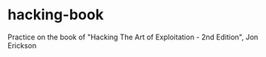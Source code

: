 # hacking-book


Practice on the book of "Hacking The Art of Exploitation - 2nd Edition", Jon Erickson
